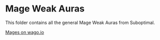 # Mage Weak Auras
This folder contains all the general Mage Weak Auras from Suboptimal.

[Mages on wago.io](https://wago.io/weakauras/classes/mage)

